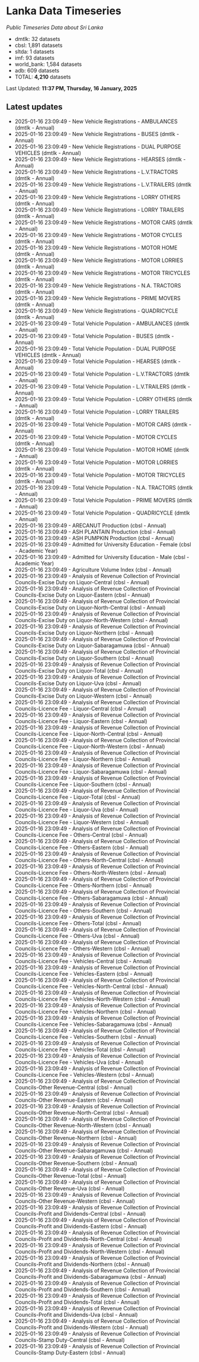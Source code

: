 # Lanka Data Timeseries
*Public Timeseries Data about Sri Lanka*

* dmtlk: 32 datasets
* cbsl: 1,891 datasets
* sltda: 1 datasets
* imf: 93 datasets
* world_bank: 1,584 datasets
* adb: 609 datasets
* TOTAL: **4,210** datasets

Last Updated: **11:37 PM, Thursday, 16 January, 2025**

## Latest updates

* 2025-01-16 23:09:49 - New Vehicle Registrations - AMBULANCES (dmtlk - Annual)
* 2025-01-16 23:09:49 - New Vehicle Registrations - BUSES (dmtlk - Annual)
* 2025-01-16 23:09:49 - New Vehicle Registrations - DUAL PURPOSE VEHICLES (dmtlk - Annual)
* 2025-01-16 23:09:49 - New Vehicle Registrations - HEARSES (dmtlk - Annual)
* 2025-01-16 23:09:49 - New Vehicle Registrations - L.V.TRACTORS (dmtlk - Annual)
* 2025-01-16 23:09:49 - New Vehicle Registrations - L.V.TRAILERS (dmtlk - Annual)
* 2025-01-16 23:09:49 - New Vehicle Registrations - LORRY OTHERS (dmtlk - Annual)
* 2025-01-16 23:09:49 - New Vehicle Registrations - LORRY TRAILERS (dmtlk - Annual)
* 2025-01-16 23:09:49 - New Vehicle Registrations - MOTOR CARS (dmtlk - Annual)
* 2025-01-16 23:09:49 - New Vehicle Registrations - MOTOR CYCLES (dmtlk - Annual)
* 2025-01-16 23:09:49 - New Vehicle Registrations - MOTOR HOME (dmtlk - Annual)
* 2025-01-16 23:09:49 - New Vehicle Registrations - MOTOR LORRIES (dmtlk - Annual)
* 2025-01-16 23:09:49 - New Vehicle Registrations - MOTOR TRICYCLES (dmtlk - Annual)
* 2025-01-16 23:09:49 - New Vehicle Registrations - N.A. TRACTORS (dmtlk - Annual)
* 2025-01-16 23:09:49 - New Vehicle Registrations - PRIME MOVERS (dmtlk - Annual)
* 2025-01-16 23:09:49 - New Vehicle Registrations - QUADRICYCLE (dmtlk - Annual)
* 2025-01-16 23:09:49 - Total Vehicle Population - AMBULANCES (dmtlk - Annual)
* 2025-01-16 23:09:49 - Total Vehicle Population - BUSES (dmtlk - Annual)
* 2025-01-16 23:09:49 - Total Vehicle Population - DUAL PURPOSE VEHICLES (dmtlk - Annual)
* 2025-01-16 23:09:49 - Total Vehicle Population - HEARSES (dmtlk - Annual)
* 2025-01-16 23:09:49 - Total Vehicle Population - L.V.TRACTORS (dmtlk - Annual)
* 2025-01-16 23:09:49 - Total Vehicle Population - L.V.TRAILERS (dmtlk - Annual)
* 2025-01-16 23:09:49 - Total Vehicle Population - LORRY OTHERS (dmtlk - Annual)
* 2025-01-16 23:09:49 - Total Vehicle Population - LORRY TRAILERS (dmtlk - Annual)
* 2025-01-16 23:09:49 - Total Vehicle Population - MOTOR CARS (dmtlk - Annual)
* 2025-01-16 23:09:49 - Total Vehicle Population - MOTOR CYCLES (dmtlk - Annual)
* 2025-01-16 23:09:49 - Total Vehicle Population - MOTOR HOME (dmtlk - Annual)
* 2025-01-16 23:09:49 - Total Vehicle Population - MOTOR LORRIES (dmtlk - Annual)
* 2025-01-16 23:09:49 - Total Vehicle Population - MOTOR TRICYCLES (dmtlk - Annual)
* 2025-01-16 23:09:49 - Total Vehicle Population - N.A. TRACTORS (dmtlk - Annual)
* 2025-01-16 23:09:49 - Total Vehicle Population - PRIME MOVERS (dmtlk - Annual)
* 2025-01-16 23:09:49 - Total Vehicle Population - QUADRICYCLE (dmtlk - Annual)
* 2025-01-16 23:09:49 - ARECANUT Production (cbsl - Annual)
* 2025-01-16 23:09:49 - ASH PLANTAIN Production (cbsl - Annual)
* 2025-01-16 23:09:49 - ASH PUMPKIN Production (cbsl - Annual)
* 2025-01-16 23:09:49 - Admitted for University Education - Female (cbsl - Academic Year)
* 2025-01-16 23:09:49 - Admitted for University Education - Male (cbsl - Academic Year)
* 2025-01-16 23:09:49 - Agriculture Volume Index (cbsl - Annual)
* 2025-01-16 23:09:49 - Analysis of Revenue Collection of Provincial Councils-Excise Duty on Liquor-Central (cbsl - Annual)
* 2025-01-16 23:09:49 - Analysis of Revenue Collection of Provincial Councils-Excise Duty on Liquor-Eastern (cbsl - Annual)
* 2025-01-16 23:09:49 - Analysis of Revenue Collection of Provincial Councils-Excise Duty on Liquor-North-Central (cbsl - Annual)
* 2025-01-16 23:09:49 - Analysis of Revenue Collection of Provincial Councils-Excise Duty on Liquor-North-Western (cbsl - Annual)
* 2025-01-16 23:09:49 - Analysis of Revenue Collection of Provincial Councils-Excise Duty on Liquor-Northern (cbsl - Annual)
* 2025-01-16 23:09:49 - Analysis of Revenue Collection of Provincial Councils-Excise Duty on Liquor-Sabaragamuwa (cbsl - Annual)
* 2025-01-16 23:09:49 - Analysis of Revenue Collection of Provincial Councils-Excise Duty on Liquor-Southern (cbsl - Annual)
* 2025-01-16 23:09:49 - Analysis of Revenue Collection of Provincial Councils-Excise Duty on Liquor-Total (cbsl - Annual)
* 2025-01-16 23:09:49 - Analysis of Revenue Collection of Provincial Councils-Excise Duty on Liquor-Uva (cbsl - Annual)
* 2025-01-16 23:09:49 - Analysis of Revenue Collection of Provincial Councils-Excise Duty on Liquor-Western (cbsl - Annual)
* 2025-01-16 23:09:49 - Analysis of Revenue Collection of Provincial Councils-Licence Fee - Liquor-Central (cbsl - Annual)
* 2025-01-16 23:09:49 - Analysis of Revenue Collection of Provincial Councils-Licence Fee - Liquor-Eastern (cbsl - Annual)
* 2025-01-16 23:09:49 - Analysis of Revenue Collection of Provincial Councils-Licence Fee - Liquor-North-Central (cbsl - Annual)
* 2025-01-16 23:09:49 - Analysis of Revenue Collection of Provincial Councils-Licence Fee - Liquor-North-Western (cbsl - Annual)
* 2025-01-16 23:09:49 - Analysis of Revenue Collection of Provincial Councils-Licence Fee - Liquor-Northern (cbsl - Annual)
* 2025-01-16 23:09:49 - Analysis of Revenue Collection of Provincial Councils-Licence Fee - Liquor-Sabaragamuwa (cbsl - Annual)
* 2025-01-16 23:09:49 - Analysis of Revenue Collection of Provincial Councils-Licence Fee - Liquor-Southern (cbsl - Annual)
* 2025-01-16 23:09:49 - Analysis of Revenue Collection of Provincial Councils-Licence Fee - Liquor-Total (cbsl - Annual)
* 2025-01-16 23:09:49 - Analysis of Revenue Collection of Provincial Councils-Licence Fee - Liquor-Uva (cbsl - Annual)
* 2025-01-16 23:09:49 - Analysis of Revenue Collection of Provincial Councils-Licence Fee - Liquor-Western (cbsl - Annual)
* 2025-01-16 23:09:49 - Analysis of Revenue Collection of Provincial Councils-Licence Fee - Others-Central (cbsl - Annual)
* 2025-01-16 23:09:49 - Analysis of Revenue Collection of Provincial Councils-Licence Fee - Others-Eastern (cbsl - Annual)
* 2025-01-16 23:09:49 - Analysis of Revenue Collection of Provincial Councils-Licence Fee - Others-North-Central (cbsl - Annual)
* 2025-01-16 23:09:49 - Analysis of Revenue Collection of Provincial Councils-Licence Fee - Others-North-Western (cbsl - Annual)
* 2025-01-16 23:09:49 - Analysis of Revenue Collection of Provincial Councils-Licence Fee - Others-Northern (cbsl - Annual)
* 2025-01-16 23:09:49 - Analysis of Revenue Collection of Provincial Councils-Licence Fee - Others-Sabaragamuwa (cbsl - Annual)
* 2025-01-16 23:09:49 - Analysis of Revenue Collection of Provincial Councils-Licence Fee - Others-Southern (cbsl - Annual)
* 2025-01-16 23:09:49 - Analysis of Revenue Collection of Provincial Councils-Licence Fee - Others-Total (cbsl - Annual)
* 2025-01-16 23:09:49 - Analysis of Revenue Collection of Provincial Councils-Licence Fee - Others-Uva (cbsl - Annual)
* 2025-01-16 23:09:49 - Analysis of Revenue Collection of Provincial Councils-Licence Fee - Others-Western (cbsl - Annual)
* 2025-01-16 23:09:49 - Analysis of Revenue Collection of Provincial Councils-Licence Fee - Vehicles-Central (cbsl - Annual)
* 2025-01-16 23:09:49 - Analysis of Revenue Collection of Provincial Councils-Licence Fee - Vehicles-Eastern (cbsl - Annual)
* 2025-01-16 23:09:49 - Analysis of Revenue Collection of Provincial Councils-Licence Fee - Vehicles-North-Central (cbsl - Annual)
* 2025-01-16 23:09:49 - Analysis of Revenue Collection of Provincial Councils-Licence Fee - Vehicles-North-Western (cbsl - Annual)
* 2025-01-16 23:09:49 - Analysis of Revenue Collection of Provincial Councils-Licence Fee - Vehicles-Northern (cbsl - Annual)
* 2025-01-16 23:09:49 - Analysis of Revenue Collection of Provincial Councils-Licence Fee - Vehicles-Sabaragamuwa (cbsl - Annual)
* 2025-01-16 23:09:49 - Analysis of Revenue Collection of Provincial Councils-Licence Fee - Vehicles-Southern (cbsl - Annual)
* 2025-01-16 23:09:49 - Analysis of Revenue Collection of Provincial Councils-Licence Fee - Vehicles-Total (cbsl - Annual)
* 2025-01-16 23:09:49 - Analysis of Revenue Collection of Provincial Councils-Licence Fee - Vehicles-Uva (cbsl - Annual)
* 2025-01-16 23:09:49 - Analysis of Revenue Collection of Provincial Councils-Licence Fee - Vehicles-Western (cbsl - Annual)
* 2025-01-16 23:09:49 - Analysis of Revenue Collection of Provincial Councils-Other Revenue-Central (cbsl - Annual)
* 2025-01-16 23:09:49 - Analysis of Revenue Collection of Provincial Councils-Other Revenue-Eastern (cbsl - Annual)
* 2025-01-16 23:09:49 - Analysis of Revenue Collection of Provincial Councils-Other Revenue-North-Central (cbsl - Annual)
* 2025-01-16 23:09:49 - Analysis of Revenue Collection of Provincial Councils-Other Revenue-North-Western (cbsl - Annual)
* 2025-01-16 23:09:49 - Analysis of Revenue Collection of Provincial Councils-Other Revenue-Northern (cbsl - Annual)
* 2025-01-16 23:09:49 - Analysis of Revenue Collection of Provincial Councils-Other Revenue-Sabaragamuwa (cbsl - Annual)
* 2025-01-16 23:09:49 - Analysis of Revenue Collection of Provincial Councils-Other Revenue-Southern (cbsl - Annual)
* 2025-01-16 23:09:49 - Analysis of Revenue Collection of Provincial Councils-Other Revenue-Total (cbsl - Annual)
* 2025-01-16 23:09:49 - Analysis of Revenue Collection of Provincial Councils-Other Revenue-Uva (cbsl - Annual)
* 2025-01-16 23:09:49 - Analysis of Revenue Collection of Provincial Councils-Other Revenue-Western (cbsl - Annual)
* 2025-01-16 23:09:49 - Analysis of Revenue Collection of Provincial Councils-Profit and Dividends-Central (cbsl - Annual)
* 2025-01-16 23:09:49 - Analysis of Revenue Collection of Provincial Councils-Profit and Dividends-Eastern (cbsl - Annual)
* 2025-01-16 23:09:49 - Analysis of Revenue Collection of Provincial Councils-Profit and Dividends-North-Central (cbsl - Annual)
* 2025-01-16 23:09:49 - Analysis of Revenue Collection of Provincial Councils-Profit and Dividends-North-Western (cbsl - Annual)
* 2025-01-16 23:09:49 - Analysis of Revenue Collection of Provincial Councils-Profit and Dividends-Northern (cbsl - Annual)
* 2025-01-16 23:09:49 - Analysis of Revenue Collection of Provincial Councils-Profit and Dividends-Sabaragamuwa (cbsl - Annual)
* 2025-01-16 23:09:49 - Analysis of Revenue Collection of Provincial Councils-Profit and Dividends-Southern (cbsl - Annual)
* 2025-01-16 23:09:49 - Analysis of Revenue Collection of Provincial Councils-Profit and Dividends-Total (cbsl - Annual)
* 2025-01-16 23:09:49 - Analysis of Revenue Collection of Provincial Councils-Profit and Dividends-Uva (cbsl - Annual)
* 2025-01-16 23:09:49 - Analysis of Revenue Collection of Provincial Councils-Profit and Dividends-Western (cbsl - Annual)
* 2025-01-16 23:09:49 - Analysis of Revenue Collection of Provincial Councils-Stamp Duty-Central (cbsl - Annual)
* 2025-01-16 23:09:49 - Analysis of Revenue Collection of Provincial Councils-Stamp Duty-Eastern (cbsl - Annual)